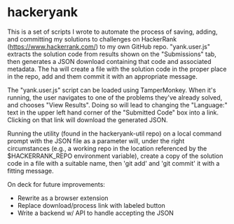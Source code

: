  # hackeryank

This is a set of scripts I wrote to automate the process of saving, adding, and committing my solutions to  challenges on HackerRank (https://www.hackerrank.com/) to my own GitHub repo. "yank.user.js" extracts the solution code from results shown on the "Submissions" tab, then generates a JSON download containing that code and associated metadata. The ha will create a file with the solution code in the proper place in the repo, add and them commit it with an appropriate message.

The "yank.user.js" script can be loaded using TamperMonkey. When it's running, the user navigates to one of the problems they've already solved, and chooses "View Results". Doing so will lead to changing the "Language:" text in the upper left hand corner of the "Submitted Code" box into a link. Clicking on that link will download the generated JSON.

Running the utility (found in the hackeryank-util repo) on a local command prompt with the JSON file as a parameter will, under the right circumstances (e.g., a working repo in the location referenced by the $HACKERRANK_REPO environment variable), create a copy of the solution code in a file with a suitable name, then 'git add' and 'git commit' it with a fitting message.

On deck for future improvements:

* Rewrite as a browser extension
* Replace download/process link with labeled button
* Write a backend w/ API to handle accepting the JSON
